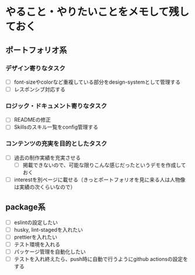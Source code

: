 # やること・やりたいことをメモして残しておく

## ポートフォリオ系

### デザイン寄りなタスク

- [ ] font-sizeやcolorなど重複している部分をdesign-systemとして管理する
- [ ] レスポンシブ対応する

### ロジック・ドキュメント寄りなタスク

- [ ] READMEの修正
- [ ] Skillsのスキル一覧をconfig管理する

### コンテンツの充実を目的としたタスク

- [ ] 過去の制作実績を充実させる
  - [ ] 掲載できないので、可能な限りこんな感じだったというデモを作成しておく
- [ ] interestを別ページに載せる（きっとポートフォリオを見に来る人は人物像は実績の次くらいなので）

## package系

- [ ] eslintの設定したい
- [ ] husky, lint-stagedを入れたい
- [ ] prettierを入れたい
- [ ] テスト環境を入れる
- [ ] パッケージ管理を自動化したい
- [ ] テストを入れ終えたら、push時に自動で行うようにgithub actionsの設定をする